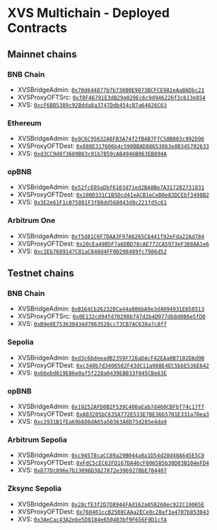 # XVS Multichain - Deployed Contracts

## Mainnet chains

### BNB Chain

* XVSBridgeAdmin: [`0x70d644877b7b73800E9073BCFCE981eAaB6Dbc21`](https://bscscan.com/address/0x70d644877b7b73800E9073BCFCE981eAaB6Dbc21)
* XVSProxyOFTSrc: [`0xf8F46791E3dB29a029Ec6c9d946226f3c613e854`](https://bscscan.com/address/0xf8F46791E3dB29a029Ec6c9d946226f3c613e854)
* XVS: [`0xcF6BB5389c92Bdda8a3747Ddb454cB7a64626C63`](https://bscscan.com/address/0xcF6BB5389c92Bdda8a3747Ddb454cB7a64626C63)

### Ethereum

* XVSBridgeAdmin: [`0x9C6C95632A8FB3A74f2fB4B7FfC50B003c992b96`](https://etherscan.io/address/0x9C6C95632A8FB3A74f2fB4B7FfC50B003c992b96)
* XVSProxyOFTDest: [`0x888E317606b4c590BBAD88653863e8B345702633`](https://etherscan.io/address/0x888E317606b4c590BBAD88653863e8B345702633)
* XVS: [`0xd3CC9d8f3689B83c91b7B59cAB4946B063EB894A`](https://etherscan.io/address/0xd3CC9d8f3689B83c91b7B59cAB4946B063EB894A)

### opBNB

* XVSBridgeAdmin: [`0x52fcE05aDbf6103d71ed2BA8Be7A317282731831`](https://opbnbscan.com/address/0x52fcE05aDbf6103d71ed2BA8Be7A317282731831)
* XVSProxyOFTDest: [`0x100D331C1B5Dcd41eACB1eCeD0e83DCEbf3498B2`](https://opbnbscan.com/address/0x100D331C1B5Dcd41eACB1eCeD0e83DCEbf3498B2)
* XVS: [`0x3E2e61F1c075881F3fB8dd568043d8c221fd5c61`](https://opbnbscan.com/address/0x3E2e61F1c075881F3fB8dd568043d8c221fd5c61)

### Arbitrum One

* XVSBridgeAdmin: [`0xf5d81C6F7DAA3F97A6265C8441f92eFda22Ad784`](https://arbiscan.io/address/0xf5d81C6F7DAA3F97A6265C8441f92eFda22Ad784)
* XVSProxyOFTDest: [`0x20cEa49B5F7a6DBD78cAE772CA5973eF360AA1e6`](https://arbiscan.io/address/0x20cEa49B5F7a6DBD78cAE772CA5973eF360AA1e6)
* XVS: [`0xc1Eb7689147C81aC840d4FF0D298489fc7986d52`](https://arbiscan.io/address/0xc1Eb7689147C81aC840d4FF0D298489fc7986d52)

## Testnet chains

### BNB Chain

* XVSBridgeAdmin: [`0xB164Cb262328Ca44a806bA9e3d4094931E658513`](https://testnet.bscscan.com/address/0xB164Cb262328Ca44a806bA9e3d4094931E658513)
* XVSProxyOFTSrc: [`0x0E132cd94fd70298b747d2b4D977db8d086e5fD0`](https://testnet.bscscan.com/address/0x0E132cd94fd70298b747d2b4D977db8d086e5fD0)
* XVS: [`0xB9e0E753630434d7863528cc73CB7AC638a7c8ff`](https://testnet.bscscan.com/address/0xB9e0E753630434d7863528cc73CB7AC638a7c8ff)

### Sepolia

* XVSBridgeAdmin: [`0xd3c6bdeeadB2359F726aD4cF42EAa8B7102DAd9B`](https://sepolia.etherscan.io/address/0xd3c6bdeeadB2359F726aD4cF42EAa8B7102DAd9B)
* XVSProxyOFTDest: [`0xc340b7d3406502F43dC11a988E4EC5bbE536E642`](https://sepolia.etherscan.io/address/0xc340b7d3406502F43dC11a988E4EC5bbE536E642)
* XVS: [`0x66ebd019E86e0af5f228a0439EBB33f045CBe63E`](https://sepolia.etherscan.io/address/0x66ebd019E86e0af5f228a0439EBB33f045CBe63E)

### opBNB

* XVSBridgeAdmin: [`0x19252AFD0B2F539C400aEab7d460CBFbf74c17ff`](https://testnet.opbnbscan.com/address/0x19252AFD0B2F539C400aEab7d460CBFbf74c17ff)
* XVSProxyOFTDest: [`0xA03205bC635A772E533E7BE36b5701E331a70ea3`](https://testnet.opbnbscan.com/address/0xA03205bC635A772E533E7BE36b5701E331a70ea3)
* XVS: [`0xc2931B1fEa69b6D6dA65a50363A8D75d285e4da9`](https://testnet.opbnbscan.com/address/0xc2931B1fEa69b6D6dA65a50363A8D75d285e4da9)

### Arbitrum Sepolia

* XVSBridgeAdmin: [`0xc94578caCC89a29B044a0a1D54d20d48A645E5C8`](https://sepolia.arbiscan.io/address/0xc94578caCC89a29B044a0a1D54d20d48A645E5C8)
* XVSProxyOFTDest: [`0xFdC5cEC63FD167DA46cF006585b30D03B104eFD4`](https://sepolia.arbiscan.io/address/0xFdC5cEC63FD167DA46cF006585b30D03B104eFD4)
* XVS: [`0x877Dc896e7b13096D3827872e396927BbE704407`](https://sepolia.arbiscan.io/address/0x877Dc896e7b13096D3827872e396927BbE704407)

### Zksync Sepolia

* XVSBridgeAdmin: [`0x28cfE3f2D7D8944FAd162a058260ec922C19065E`](https://sepolia.explorer.zksync.io/address/0x28cfE3f2D7D8944FAd162a058260ec922C19065E)
* XVSProxyOFTDest: [`0x760461ccB2508CAAa2ECe0c28af3a4707b853043`](https://sepolia.explorer.zksync.io/address/0x760461ccB2508CAAa2ECe0c28af3a4707b853043)
* XVS: [`0x3AeCac43A2ebe5D8184e650403bf9F656F9D1cfA`](https://sepolia.explorer.zksync.io/address/0x3AeCac43A2ebe5D8184e650403bf9F656F9D1cfA)

